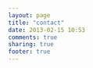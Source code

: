 ```yaml
---
layout: page
title: "contact"
date: 2013-02-15 10:53
comments: true
sharing: true
footer: true
---
```

